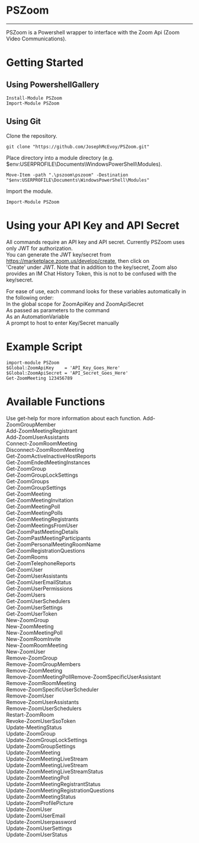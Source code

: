 # PSZoom #
- - - - 
PSZoom is a Powershell wrapper to interface with the Zoom Api (Zoom Video Communications). 

# Getting Started #
## Using PowershellGallery ##
```
Install-Module PSZoom
Import-Module PSZoom
```

## Using Git ##
Clone the repository.
```
git clone "https://github.com/JosephMcEvoy/PSZoom.git"
```
Place directory into a module directory (e.g. $env:USERPROFILE\Documents\WindowsPowerShell\Modules).
```
Move-Item -path ".\pszoom\pszoom" -Destination "$env:USERPROFILE\Documents\WindowsPowerShell\Modules"
```
Import the module.
```
Import-Module PSZoom
```

# Using your API Key and API Secret #
All commands require an API key and API secret. Currently PSZoom uses only JWT for authorization.  
You can generate the JWT key/secret from https://marketplace.zoom.us/develop/create, then click on  
'Create' under JWT.  Note that in addition to the key/secret, Zoom also provides an IM Chat History
Token, this is not to be confused with the key/secret.
  
For ease of use, each command looks for these variables automatically in the following order:  
    In the global scope for ZoomApiKey and ZoomApiSecret  
    As passed as parameters to the command  
    As an AutomationVariable  
    A prompt to host to enter Key/Secret manually  

# Example Script #
```
import-module PSZoom
$Global:ZoomApiKey    = 'API_Key_Goes_Here'  
$Global:ZoomApiSecret = 'API_Secret_Goes_Here'  
Get-ZoomMeeting 123456789
```

# Available Functions #
Use get-help for more information about each function.
Add-ZoomGroupMember  
Add-ZoomMeetingRegistrant  
Add-ZoomUserAssistants  
Connect-ZoomRoomMeeting  
Disconnect-ZoomRoomMeeting  
Get-ZoomActiveInactiveHostReports  
Get-ZoomEndedMeetingInstances  
Get-ZoomGroup  
Get-ZoomGroupLockSettings  
Get-ZoomGroups  
Get-ZoomGroupSettings  
Get-ZoomMeeting  
Get-ZoomMeetingInvitation  
Get-ZoomMeetingPoll  
Get-ZoomMeetingPolls  
Get-ZoomMeetingRegistrants  
Get-ZoomMeetingsFromUser  
Get-ZoomPastMeetingDetails  
Get-ZoomPastMeetingParticipants  
Get-ZoomPersonalMeetingRoomName  
Get-ZoomRegistrationQuestions  
Get-ZoomRooms  
Get-ZoomTelephoneReports  
Get-ZoomUser  
Get-ZoomUserAssistants  
Get-ZoomUserEmailStatus  
Get-ZoomUserPermissions  
Get-ZoomUsers  
Get-ZoomUserSchedulers  
Get-ZoomUserSettings  
Get-ZoomUserToken  
New-ZoomGroup  
New-ZoomMeeting  
New-ZoomMeetingPoll  
New-ZoomRoomInvite  
New-ZoomRoomMeeting  
New-ZoomUser  
Remove-ZoomGroup  
Remove-ZoomGroupMembers  
Remove-ZoomMeeting  
Remove-ZoomMeetingPollRemove-ZoomSpecificUserAssistant  
Remove-ZoomRoomMeeting  
Remove-ZoomSpecificUserScheduler  
Remove-ZoomUser  
Remove-ZoomUserAssistants  
Remove-ZoomUserSchedulers  
Restart-ZoomRoom  
Revoke-ZoomUserSsoToken  
Update-MeetingStatus  
Update-ZoomGroup  
Update-ZoomGroupLockSettings  
Update-ZoomGroupSettings  
Update-ZoomMeeting  
Update-ZoomMeetingLiveStream  
Update-ZoomMeetingLiveStream  
Update-ZoomMeetingLiveStreamStatus  
Update-ZoomMeetingPoll  
Update-ZoomMeetingRegistrantStatus  
Update-ZoomMeetingRegistrationQuestions  
Update-ZoomMeetingStatus  
Update-ZoomProfilePicture  
Update-ZoomUser  
Update-ZoomUserEmail  
Update-ZoomUserpassword  
Update-ZoomUserSettings  
Update-ZoomUserStatus  
